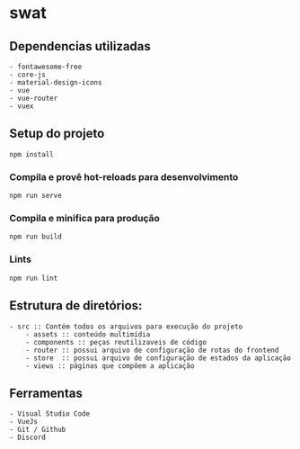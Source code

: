 # swat

## Dependencias utilizadas
    - fontawesome-free
    - core-js
    - material-design-icons
    - vue
    - vue-router
    - vuex

## Setup do projeto
```
npm install
```

### Compila e provê hot-reloads para desenvolvimento
```
npm run serve
```

### Compila e minifica para produção
```
npm run build
```

### Lints
```
npm run lint
```

## Estrutura de diretórios:

    - src :: Contém todos os arquivos para execução do projeto
        - assets :: conteúdo multimídia
        - components :: peças reutilizaveis de código
        - router :: possui arquivo de configuração de rotas do frontend
        - store  :: possui arquivo de configuração de estados da aplicação
        - views :: páginas que compõem a aplicação

## Ferramentas
    - Visual Studio Code
    - VueJs
    - Git / Github
    - Discord